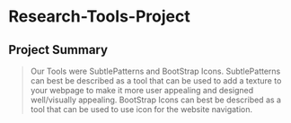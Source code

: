 # Research-Tools-Project

 ## Project Summary 

 > Our Tools were SubtlePatterns and BootStrap Icons. 
 > SubtlePatterns can best be described as a tool that can be used to add a texture to your webpage to make it more user appealing and designed well/visually appealing. 
 > BootStrap Icons can best be described as a tool that can be used to use icon for the website navigation.